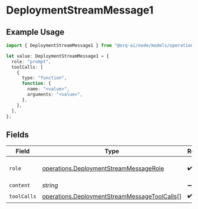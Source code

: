 # DeploymentStreamMessage1

## Example Usage

```typescript
import { DeploymentStreamMessage1 } from "@orq-ai/node/models/operations";

let value: DeploymentStreamMessage1 = {
  role: "prompt",
  toolCalls: [
    {
      type: "function",
      function: {
        name: "<value>",
        arguments: "<value>",
      },
    },
  ],
};
```

## Fields

| Field                                                                                                        | Type                                                                                                         | Required                                                                                                     | Description                                                                                                  |
| ------------------------------------------------------------------------------------------------------------ | ------------------------------------------------------------------------------------------------------------ | ------------------------------------------------------------------------------------------------------------ | ------------------------------------------------------------------------------------------------------------ |
| `role`                                                                                                       | [operations.DeploymentStreamMessageRole](../../models/operations/deploymentstreammessagerole.md)             | :heavy_check_mark:                                                                                           | The role of the prompt message                                                                               |
| `content`                                                                                                    | *string*                                                                                                     | :heavy_minus_sign:                                                                                           | N/A                                                                                                          |
| `toolCalls`                                                                                                  | [operations.DeploymentStreamMessageToolCalls](../../models/operations/deploymentstreammessagetoolcalls.md)[] | :heavy_check_mark:                                                                                           | N/A                                                                                                          |